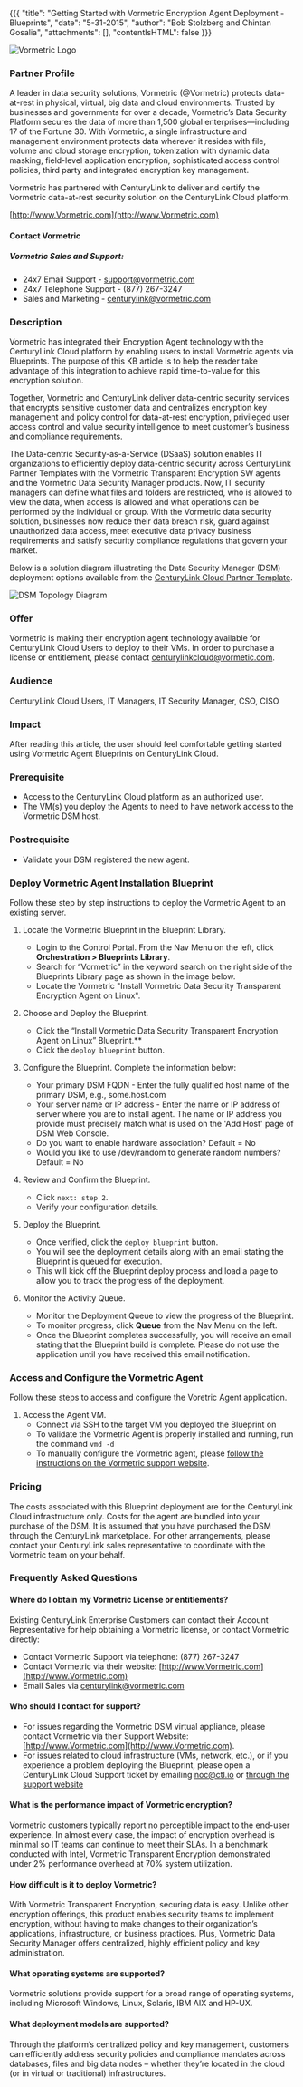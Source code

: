 {{{
  "title": "Getting Started with Vormetric Encryption Agent Deployment - Blueprints",
  "date": "5-31-2015",
  "author": "Bob Stolzberg and Chintan Gosalia",
  "attachments": [],
  "contentIsHTML": false
}}}

![Vormetric Logo](../../images/vormetric-logo.png)

### Partner Profile
A leader in data security solutions, Vormetric (@Vormetric) protects data-at-rest in physical, virtual, big data and cloud environments. Trusted by businesses and governments for over a decade, Vormetric’s Data Security Platform secures the data of more than 1,500 global enterprises—including 17 of the Fortune 30. With Vormetric, a single infrastructure and management environment protects data wherever it resides with file, volume and cloud storage encryption, tokenization with dynamic data masking, field-level application encryption, sophisticated access control policies, third party and integrated encryption key management.

Vormetric has partnered with CenturyLink to deliver and certify the Vormetric data-at-rest security solution on the CenturyLink Cloud platform.

[http://www.Vormetric.com](http://www.Vormetric.com)

#### Contact Vormetric
##### Vormetric Sales and Support:
* 24x7 Email Support - [support@vormetric.com](mailto:support@vormetric.com)
* 24x7 Telephone Support - (877) 267-3247
* Sales and Marketing - [centurylink@vormetric.com](mailto:centurylink@vormetric.com)

### Description
Vormetric has integrated their Encryption Agent technology with the CenturyLink Cloud platform by enabling users to install Vormetric agents via Blueprints. The purpose of this KB article is to help the reader take advantage of this integration to achieve rapid time-to-value for this encryption solution.

Together, Vormetric and CenturyLink deliver data-centric security services that encrypts sensitive customer data and centralizes encryption key management and policy control for data-at-rest encryption, privileged user access control and value security intelligence to meet customer’s business and compliance requirements.

The Data-centric Security-as-a-Service (DSaaS) solution enables IT organizations to efficiently deploy data-centric security across CenturyLink Partner Templates with the Vormetric Transparent Encryption SW agents and the Vormetric Data Security Manager products. Now, IT security managers can define what files and folders are restricted, who is allowed to view the data, when access is allowed and what operations can be performed by the individual or group. With the Vormetric data security solution, businesses now reduce their data breach risk, guard against unauthorized data access, meet executive data privacy business requirements and satisfy security compliance regulations that govern your market.

Below is a solution diagram illustrating the Data Security Manager (DSM) deployment options available from the [CenturyLink Cloud Partner Template](https://www.ctl.io/knowledge-base/ecosystem-partners/marketplace-guides/getting-started-with-vormetric-dsm/).

![DSM Topology Diagram](../../images/vormetric-dsm-diagram.png)

### Offer
Vormetric is making their encryption agent technology available for CenturyLink Cloud Users to deploy to their VMs. In order to purchase a license or entitlement, please contact [centurylinkcloud@vormetic.com](mailto:centurylinkcloud@vormetic.com).

### Audience
CenturyLink Cloud Users, IT Managers, IT Security Manager, CSO, CISO

### Impact
After reading this article, the user should feel comfortable getting started using Vormetric Agent Blueprints on CenturyLink Cloud.

### Prerequisite
* Access to the CenturyLink Cloud platform as an authorized user.
* The VM(s) you deploy the Agents to need to have network access to the Vormetric DSM host.

### Postrequisite
* Validate your DSM registered the new agent.

### Deploy Vormetric Agent Installation Blueprint
Follow these step by step instructions to deploy the Vormetric Agent to an existing server.

1. Locate the Vormetric Blueprint in the Blueprint Library.
   * Login to the Control Portal. From the Nav Menu on the left, click **Orchestration > Blueprints Library**.
   * Search for “Vormetric” in the keyword search on the right side of the Blueprints Library page as shown in the image below.
   * Locate the Vormetric "Install Vormetric Data Security Transparent Encryption Agent on Linux".

2. Choose and Deploy the Blueprint.
   * Click the “Install Vormetric Data Security Transparent Encryption Agent on Linux” Blueprint.**
   * Click the `deploy blueprint` button.

3. Configure the Blueprint.
   Complete the information below:

   * Your primary DSM FQDN - Enter the fully qualified host name of the primary DSM, e.g., some.host.com
   * Your server name or IP address - Enter the name or IP address of server where you are to install agent. The name or IP address you provide must precisely match what is used on the 'Add Host' page of DSM Web Console.
   * Do you want to enable hardware association? Default = No
   * Would you like to use /dev/random to generate random numbers?  Default = No

4. Review and Confirm the Blueprint.
   * Click `next: step 2`.
   * Verify your configuration details.

5. Deploy the Blueprint.
   * Once verified, click the `deploy blueprint` button.
   * You will see the deployment details along with an email stating the Blueprint is queued for execution.
   * This will kick off the Blueprint deploy process and load a page to allow you to track the progress of the deployment.

6. Monitor the Activity Queue.
   * Monitor the Deployment Queue to view the progress of the Blueprint.
   * To monitor progress, click **Queue** from the Nav Menu on the left.
   * Once the Blueprint completes successfully, you will receive an email stating that the Blueprint build is complete. Please do not use the application until you have received this email notification.

### Access and Configure the Vormetric Agent
Follow these steps to access and configure the Voretric Agent application.

1. Access the Agent VM.
   * Connect via SSH to the target VM you deployed the Blueprint on
   * To validate the Vormetric Agent is properly installed and running, run the command `vmd -d`
   * To manually configure the Vormetric agent, please [follow the instructions on the Vormetric support website](http://www.Vormetric.com).

### Pricing
The costs associated with this Blueprint deployment are for the CenturyLink Cloud infrastructure only. Costs for the agent are bundled into your purchase of the DSM. It is assumed that you have purchased the DSM through the CenturyLink marketplace.  For other arrangements, please contact your CenturyLink sales representative to coordinate with the Vormetric team on your behalf.

### Frequently Asked Questions
#### Where do I obtain my Vormetric License or entitlements?
Existing CenturyLink Enterprise Customers can contact their Account Representative for help obtaining a Vormetric license, or contact Vormetric directly:
* Contact Vormetric Support via telephone: (877) 267-3247
* Contact Vormetric via their website: [http://www.Vormetric.com](http://www.Vormetric.com)
* Email Sales via [centurylink@vormetric.com](mailto:centurylink@vormetric.com)

#### Who should I contact for support?
* For issues regarding the Vormetric DSM virtual appliance, please contact Vormetric via their Support Website: [http://www.Vormetric.com](http://www.Vormetric.com).
* For issues related to cloud infrastructure (VMs, network, etc.), or if you experience a problem deploying the Blueprint, please open a CenturyLink Cloud Support ticket by emailing [noc@ctl.io](mailto:noc@ctl.io) or [through the support website](https://t3n.zendesk.com/tickets/new)

#### What is the performance impact of Vormetric encryption?
Vormetric customers typically report no perceptible impact to the end-user experience. In almost every case, the impact of encryption overhead is minimal so IT teams can continue to meet their SLAs. In a benchmark conducted with Intel, Vormetric Transparent Encryption demonstrated under 2% performance overhead at 70% system utilization.

#### How difficult is it to deploy Vormetric?
With Vormetric Transparent Encryption, securing data is easy. Unlike other encryption offerings, this product enables security teams to implement encryption, without having to make changes to their organization’s applications, infrastructure, or business practices. Plus, Vormetric Data Security Manager offers centralized, highly efficient policy and key administration.

#### What operating systems are supported?
Vormetric solutions provide support for a broad range of operating systems, including Microsoft Windows, Linux, Solaris, IBM AIX and HP-UX.

#### What deployment models are supported?
Through the platform’s centralized policy and key management, customers can efficiently address security policies and compliance mandates across databases, files and big data nodes – whether they’re located in the cloud (or in virtual or traditional) infrastructures.
